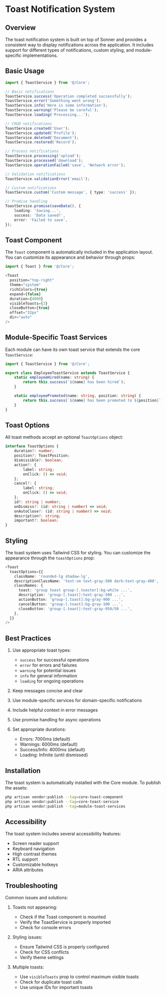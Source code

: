 # Toast Notification System

## Overview

The toast notification system is built on top of Sonner and provides a consistent way to display notifications across the application. It includes support for different types of notifications, custom styling, and module-specific implementations.

## Basic Usage

```typescript
import { ToastService } from '@/Core';

// Basic notifications
ToastService.success('Operation completed successfully');
ToastService.error('Something went wrong');
ToastService.info('Here is some information');
ToastService.warning('Please be careful');
ToastService.loading('Processing...');

// CRUD notifications
ToastService.created('User');
ToastService.updated('Profile');
ToastService.deleted('Document');
ToastService.restored('Record');

// Process notifications
ToastService.processing('upload');
ToastService.processed('download');
ToastService.operationFailed('save', 'Network error');

// Validation notifications
ToastService.validationError('email');

// Custom notifications
ToastService.custom('Custom message', { type: 'success' });

// Promise handling
ToastService.promise(saveData(), {
    loading: 'Saving...',
    success: 'Data saved!',
    error: 'Failed to save',
});
```

## Toast Component

The `Toast` component is automatically included in the application layout. You can customize its appearance and behavior through props:

```typescript
import { Toast } from '@/Core';

<Toast
  position="top-right"
  theme="system"
  richColors={true}
  expand={false}
  duration={4000}
  visibleToasts={3}
  closeButton={true}
  offset="32px"
  dir="auto"
/>
```

## Module-Specific Toast Services

Each module can have its own toast service that extends the core `ToastService`:

```typescript
import { ToastService } from '@/Core';

export class EmployeeToastService extends ToastService {
    static employeeHired(name: string) {
        return this.success(`${name} has been hired`);
    }

    static employeePromoted(name: string, position: string) {
        return this.success(`${name} has been promoted to ${position}`);
    }
}
```

## Toast Options

All toast methods accept an optional `ToastOptions` object:

```typescript
interface ToastOptions {
    duration?: number;
    position?: ToastPosition;
    dismissible?: boolean;
    action?: {
        label: string;
        onClick: () => void;
    };
    cancel?: {
        label: string;
        onClick: () => void;
    };
    id?: string | number;
    onDismiss?: (id: string | number) => void;
    onAutoClose?: (id: string | number) => void;
    description?: string;
    important?: boolean;
}
```

## Styling

The toast system uses Tailwind CSS for styling. You can customize the appearance through the `toastOptions` prop:

```typescript
<Toast
  toastOptions={{
    className: 'rounded-lg shadow-lg',
    descriptionClassName: 'text-sm text-gray-500 dark:text-gray-400',
    classNames: {
      toast: 'group toast group-[.toaster]:bg-white ...',
      description: 'group-[.toast]:text-gray-500 ...',
      actionButton: 'group-[.toast]:bg-gray-900 ...',
      cancelButton: 'group-[.toast]:bg-gray-100 ...',
      closeButton: 'group-[.toast]:text-gray-950/50 ...',
    },
  }}
/>
```

## Best Practices

1. Use appropriate toast types:
    - `success` for successful operations
    - `error` for errors and failures
    - `warning` for potential issues
    - `info` for general information
    - `loading` for ongoing operations

2. Keep messages concise and clear

3. Use module-specific services for domain-specific notifications

4. Include helpful context in error messages

5. Use promise handling for async operations

6. Set appropriate durations:
    - Errors: 7000ms (default)
    - Warnings: 6000ms (default)
    - Success/Info: 4000ms (default)
    - Loading: Infinite (until dismissed)

## Installation

The toast system is automatically installed with the Core module. To publish the assets:

```bash
php artisan vendor:publish --tag=core-toast-component
php artisan vendor:publish --tag=core-toast-service
php artisan vendor:publish --tag=module-toast-services
```

## Accessibility

The toast system includes several accessibility features:

- Screen reader support
- Keyboard navigation
- High contrast themes
- RTL support
- Customizable hotkeys
- ARIA attributes

## Troubleshooting

Common issues and solutions:

1. Toasts not appearing:
    - Check if the Toast component is mounted
    - Verify the ToastService is properly imported
    - Check for console errors

2. Styling issues:
    - Ensure Tailwind CSS is properly configured
    - Check for CSS conflicts
    - Verify theme settings

3. Multiple toasts:
    - Use `visibleToasts` prop to control maximum visible toasts
    - Check for duplicate toast calls
    - Use unique IDs for important toasts
